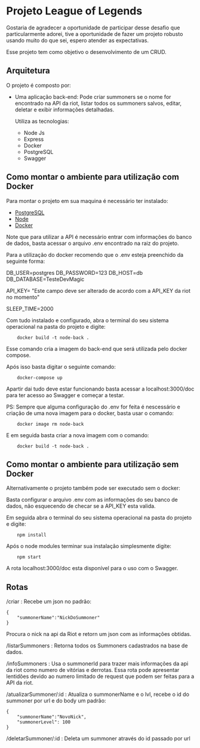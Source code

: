 # Projeto League of Legends

Gostaria de agradecer a oportunidade de participar desse desafio que particularmente adorei, tive a oportunidade de fazer um projeto robusto usando muito do que sei, espero atender as expectativas.

Esse projeto tem como objetivo o desenvolvimento de um CRUD.

## Arquitetura

O projeto é composto por:
- Uma aplicação back-end:
	Pode criar summoners se o nome for encontrado na API da riot, listar todos os summoners salvos, editar, deletar e exibir informações detalhadas.
	
	Utiliza as tecnologias:
	- Node Js
	- Express
	- Docker
	- PostgreSQL
	- Swagger

## Como montar o ambiente para utilização com Docker

Para montar o projeto em sua maquina é necessário ter instalado:

- [PostgreSQL](https://www.postgresql.org/ "postgresql")
- [Node](https://nodejs.org/ "node")
- [Docker](https://www.docker.com/ "docker")

Note que para utilizar a API é necessário entrar com informações do banco de dados, basta acessar o arquivo .env encontrado na raiz do projeto.

Para a utilização do docker recomendo que o .env esteja preenchido da seguinte forma:

DB_USER=postgres
DB_PASSWORD=123
DB_HOST=db
DB_DATABASE=TesteDevMagic

API_KEY= "Este campo deve ser alterado de acordo com a API_KEY da riot no momento"

SLEEP_TIME=2000


Com tudo instalado e configurado, abra o terminal do seu sistema operacional na pasta do projeto e digite:
```shell
	docker build -t node-back .
```
Esse comando cria a imagem do back-end que será utilizada pelo docker compose.

Após isso basta digitar o seguinte comando:
```shell
	docker-compose up
```
Apartir dai tudo deve estar funcionando basta acessar a localhost:3000/doc para ter acesso ao Swagger e começar a testar.

PS: Sempre que alguma configuração do .env for feita é nescessário e criação de uma nova imagem para o docker, basta usar o comando:
```shell
	docker image rm node-back
```
E em seguida basta criar a nova imagem com o comando:
```shell
	docker build -t node-back .
```

## Como montar o ambiente para utilização sem Docker

Alternativamente o projeto também pode ser executado sem o docker:

Basta configurar o arquivo .env com as informações do seu banco de dados, não esquecendo de checar se a API_KEY esta valida.

Em seguida abra o terminal do seu sistema operacional na pasta do projeto e digite:
```shell
	npm install
```
Após o node modules terminar sua instalação simplesmente digite:
```shell
	npm start
```
A rota localhost:3000/doc esta disponível para o uso com o Swagger.


## Rotas

/criar : Recebe um json no padrão:

	{
		"summonerName":"NickDoSummoner"
	}

Procura o nick na api da Riot e retorn um json com as informações obtidas.


/listarSummoners : Retorna todos os Summoners cadastrados na base de dados.

/infoSummoners : Usa o summonerId para trazer mais informações da api da riot como numero de vitórias e derrotas. Essa rota pode apresentar lentidões devido ao numero limitado de request que podem ser feitas para a API da riot.

/atualizarSummoner/:id : Atualiza o summonerName e o lvl, recebe o id do summoner por url e do body um padrão:
		
	{
  		"summonerName":"NovoNick",
  		"summonerLevel": 100
	}

/deletarSummoner/:id : Deleta um summoner através do id passado por url
